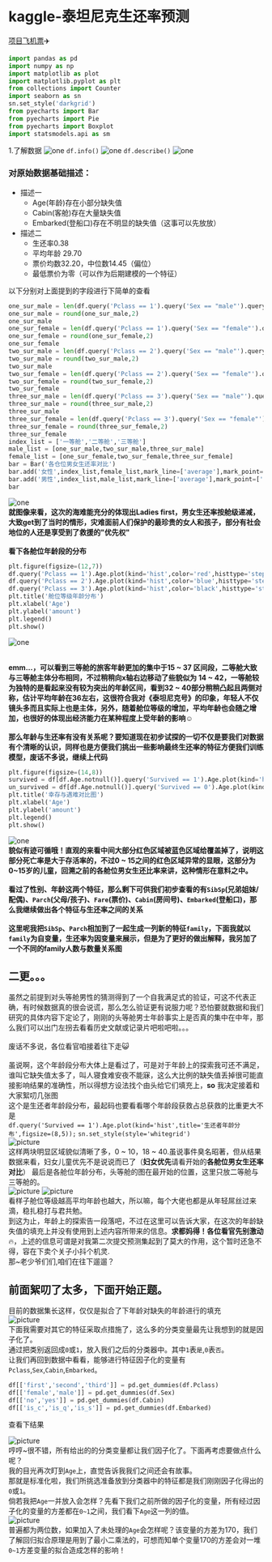 # kaggle-泰坦尼克生还率预测
[项目飞机票](https://www.kaggle.com/c/titanic):airplane:

``` python
import pandas as pd
import numpy as np
import matplotlib as plot
import matplotlib.pyplot as plt
from collections import Counter
import seaborn as sn
sn.set_style('darkgrid')
from pyecharts import Bar
from pyecharts import Pie
from pyecharts import Boxplot
import statsmodels.api as sm
```
1.了解数据
![one](06a4a4f147936679a02db1d5eed1c9f.png)
`df.info()`
![one](/image//info.png)
`df.describe()`
![one](/image//describe.png)

### 对原始数据基础描述：
- 描述一
  - Age(年龄)存在小部分缺失值
  - Cabin(客舱)存在大量缺失值
  - Embarked(登船口)存在不明显的缺失值（这事可以先放放）
- 描述二
  - 生还率0.38
  - 平均年龄 29.70
  - 票价均数32.20，中位数14.45（偏位）
  - 最低票价为零（可以作为后期建模的一个特征）

以下分别对上面提到的字段进行下简单的查看
``` python
one_sur_male = len(df.query('Pclass == 1').query('Sex == "male"').query('Survived == 1'))/len(df.query('Pclass == 1').query('Sex == "male"'))
one_sur_male = round(one_sur_male,2)
one_sur_male
one_sur_female = len(df.query('Pclass == 1').query('Sex == "female"').query('Survived == 1'))/len(df.query('Pclass == 1').query('Sex == "female"'))
one_sur_female = round(one_sur_female,2)
one_sur_female
two_sur_male = len(df.query('Pclass == 2').query('Sex == "male"').query('Survived == 1'))/len(df.query('Pclass == 2').query('Sex == "male"'))
two_sur_male = round(two_sur_male,2)
two_sur_male
two_sur_female = len(df.query('Pclass == 2').query('Sex == "female"').query('Survived == 1'))/len(df.query('Pclass == 2').query('Sex == "female"'))
two_sur_female = round(two_sur_female,2)
two_sur_female
three_sur_male = len(df.query('Pclass == 3').query('Sex == "male"').query('Survived == 1'))/len(df.query('Pclass == 3').query('Sex == "male"'))
three_sur_male = round(three_sur_male,2)
three_sur_male
three_sur_female = len(df.query('Pclass == 3').query('Sex == "female"').query('Survived == 1'))/len(df.query('Pclass == 3').query('Sex == "female"'))
three_sur_female = round(three_sur_female,2)
three_sur_female
index_list = ['一等舱','二等舱','三等舱']
male_list = [one_sur_male,two_sur_male,three_sur_male]
female_list = [one_sur_female,two_sur_female,three_sur_female]
bar = Bar('各仓位男女生还率对比')
bar.add('女性',index_list,female_list,mark_line=['average'],mark_point=['max','min'])
bar.add('男性',index_list,male_list,mark_line=['average'],mark_point=['max','min'])
bar
```
![one](male_and_female.png)
<br>**就图像来看，这次的海难能充分的体现出Ladies first，男女生还率按舱级递减，大致get到了当时的情形，灾难面前人们保护的最珍贵的女人和孩子，部分有社会地位的人还是享受到了救援的"优先权"**<br>
<br>**看下各舱位年龄段的分布**<br>
```python
plt.figure(figsize=(12,7))
df.query('Pclass == 1').Age.plot(kind='hist',color='red',histtype='step',label='一等舱')
df.query('Pclass == 2').Age.plot(kind='hist',color='blue',histtype='step',label='二等舱')
df.query('Pclass == 3').Age.plot(kind='hist',color='black',histtype='step',label='三等舱')
plt.title('舱位等级年龄分布')
plt.xlabel('Age')
plt.ylabel('amount')
plt.legend()
plt.show()
```
![one](/image//cabin.png)

<br>**emm...，可以看到三等舱的旅客年龄更加的集中于15 ~ 37 区间段，二等舱大致与三等舱主体分布相同，不过稍稍向x轴右边移动了些貌似为 14 ~ 42，一等舱较为独特的是看起来没有较为突出的年龄区间，看到32 ~ 40部分稍稍凸起且两侧对称，估计平均年龄在36左右，这很符合我对《泰坦尼克号》的印象，年轻人不仅镜头多而且实际上也是主体，另外，随着舱位等级的增加，平均年龄也会随之增加，也很好的体现出经济能力在某种程度上受年龄的影响**:relaxed:<br>
<br>**那么年龄与生还率有没有关系呢？要知道现在初步试探的一切不仅是要我们对数据有个清晰的认识，同样也是方便我们挑出一些影响最终生还率的特征方便我们训练模型，废话不多说，继续上代码**<br>
```python
plt.figure(figsize=(14,8))
survived = df[df.Age.notnull()].query('Survived == 1').Age.plot(kind='hist',color='red',bins=70,label='幸存')
un_survived = df[df.Age.notnull()].query('Survived == 0').Age.plot(kind='hist',color='blue',alpha=0.5,bins=70,label='遇难')
plt.title('幸存与遇难对比图')
plt.xlabel('Age')
plt.ylabel('amount')
plt.legend()
plt.show()
```
![one](/image//survived.png)
<br>**貌似有迹可循哦！直观的来看中间大部分红色区域被蓝色区域给覆盖掉了，说明这部分死亡率是大于存活率的，不过0 ~ 15之间的红色区域异常的显眼，这部分为0~15岁的儿童，回溯之前的各舱位男女生还比率来讲，这种情形在意料之中。**<br>
<br>**看过了性别、年龄这两个特征，那么剩下可供我们初步查看的有`SibSp`(兄弟姐妹/配偶)、`Parch`(父母/孩子)、`Fare`(票价)、`Cabin`(房间号)、`Embarked`(登船口)，那么我继续做出各个特征与生还率之间的关系**<br>
<br>**这里呢我把`SibSp`、`Parch`相加到了一起生成一列新的特征`family`，下面我就以`family`为自变量，生还率为因变量来展示，但是为了更好的做出解释，我另加了一个不同的family人数与数量关系图**<br>
















## 二更。。。<br>
虽然之前提到对头等舱男性的猜测得到了一个自我满足式的验证，可这不代表正确，有时候数据真的很会说谎，那么怎么验证更有说服力呢？恐怕要就数据和我们研究的具体内容下定论了，刚刚的头等舱男士年龄事实上是否真的集中在中年，那么我们可以出门左拐去看看历史文献或记录片吧啦吧啦。。。<br><br>
废话不多说，各位看官咱接着往下走:smiley_cat:<br><br>
虽说啊，这个年龄段分布大体上是看过了，可是对于年龄上的探索我可还不满足，谁叫它缺失值太多了，叫人寝食难安夜不能寐，这么大比例的缺失值丢掉很可能直接影响结果的准确性，所以得想方设法找个由头给它们填充上，**so** 我决定接着和大家絮叨几张图<br>
这个是生还者年龄段分布，最起码也要看看哪个年龄段获救占总获救的比重更大不是<br>
`df.query('Survived == 1').Age.plot(kind='hist',title='生还者年龄分布',figsize=(8,5));`
`sn.set_style(style='whitegrid')`<br>
![picture](survived_age.png)<br>
这样两块明显区域貌似清晰了多，0 ~ 10，18 ~ 40.虽说事件臭名昭著，但从结果数据来看，妇女儿童优先不是说说而已了（**妇女优先**请看开始的**各舱位男女生还率对比**）
最后是各舱位年龄分布，头等舱的图在最开始的位置，这里只放二等舱与三等舱的。<br>
![picture](pclass_2.png)
![picture](pclass_3.png)<br>
看样子舱位等级越高平均年龄也越大，所以嘛，每个大佬也都是从年轻屌丝过来滴，稳扎稳打与君共勉。<br>
到这为止，年龄上的探索告一段落吧，不过在这里可以告诉大家，在这次的年龄缺失值的填充上并没有使用到上述内容所带来的信息。**求都妈得！各位看官先别激动**:fire:，上述的信息可谓是对我第二次提交预测集起到了莫大的作用，这个暂时还急不得，容在下卖个关子小抖个机灵.<br>
那~老少爷们们,咱们在往下遛遛？<br>
## 前面絮叨了太多，下面开始正题。<br>
目前的数据集长这样，仅仅是拟合了下年龄对缺失的年龄进行的填充<br>
![picture](3-1.png)<br>
下面我需要对其它的特征采取点措施了，这么多的分类变量最先让我想到的就是因子化了。<br>
通过把类别返回成`0`或`1`，放入我们之后的分类器中。其中`1`表`是`,`0`表`否`。<br>
让我们再回到数据中看看，能够进行特征因子化的变量有`Pclass`,`Sex`,`Cabin`,`Embarked`。<br>
```python
df[['first','second','third']] = pd.get_dummies(df.Pclass)
df[['female','male']] = pd.get_dummies(df.Sex)
df[['no','yes']] = pd.get_dummies(df.Cabin)
df[['is_c','is_q','is_s']] = pd.get_dummies(df.Embarked)
```
查看下结果<br>

![picture](3-2.png)<br>
哼哼~很不错，所有给出的的分类变量都让我们因子化了。下面再考虑要做点什么呢？<br>
我的目光再次盯到`Age`上，直觉告诉我我们之间还会有故事。<br>
那就是标准化啦，我们所挑选准备放到分类器中的特征都是我们刚刚因子化得出的`0`或`1`。<br>
倘若我把`Age`一并放入会怎样？先看下我们之前所做的因子化的变量，所有经过因子化的变量的方差都在`0~1`之间，我们看下`Age`这一列的值。<br>
![picture](3-4.png)<br>
普遍都为两位数，如果加入了未处理的`Age`会怎样呢？该变量的方差为170，我们了解回归拟合原理是用到了最小二乘法的，可想而知单个变量170的方差会对一堆`0~1`方差变量的拟合造成怎样的影响！<br>
